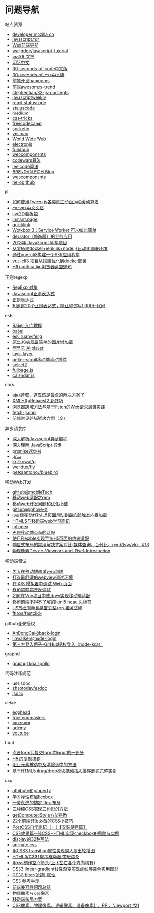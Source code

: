 # 问题导航

站点资源

- [developer mozilla cn](https://developer.mozilla.org/zh-CN/)
- [javascript.fun](http://www.javascript.fun/)
- [Web前端导航](http://www.alloyteam.com/nav/)
- [wangdoc/javascript-tutorial](https://github.com/wangdoc/javascript-tutorial)
- [css88 文档](http://www.css88.com/nav/)
- [印记中文](https://www.docschina.org/)
- [30-seconds-of-code中文版](https://github.com/kujian/30-seconds-of-code)
- [30-seconds-of-css中文版](http://caibaojian.com/30-seconds-of-css/)
- [前端开发haorooms](http://www.haorooms.com/nav)
- [前端awesomes-trend](https://www.awesomes.cn/rank?sort=trend)
- [stephentian/33-js-concepts](https://github.com/stephentian/33-js-concepts)
- [javascriptweekly](https://javascriptweekly.com/)
- [react.statuscode](https://react.statuscode.com/)
- [statuscode](http://statuscode.com/)
- [medium](https://medium.com/)
- [css-tricks](https://css-tricks.com/)
- [freecodecamp](https://www.freecodecamp.org/)
- [socketio](https://github.com/socketio/socket.io/)
- [yeoman](http://yeoman.io/)
- [World Wide Web](http://info.cern.ch/hypertext/WWW/TheProject.html)
- [electronjs](https://electronjs.org/docs/faq)
- [fundbug](https://www.fundebug.com/)
- [webcomponents](https://www.webcomponents.org/introduction)
- [codewars算法](https://www.codewars.com/)
- [leetcode算法](https://leetcode.com/)
- [BRENDAN EICH Blog](https://brendaneich.com)
- [webcomponents](https://www.webcomponents.org/introduction)
- [hellogithub](https://hellogithub.com/)

js

- [如何使用Tween.js各类原生动画运动缓动算法](http://www.zhangxinxu.com/wordpress/2016/12/how-use-tween-js-animation-easing/)
- [canvas中文文档](https://www.yuque.com/airing/canvas/readme)
- [live2D看板娘](https://haremu.com/p/205)
- [instant.page](https://github.com/instantpage/instant.page)
- [quicklink](https://github.com/GoogleChromeLabs/quicklink)
- [Workbox 3：Service Worker 可以如此简单](https://mp.weixin.qq.com/s?__biz=MzI5NjM5NDQxMg==&mid=2247483948&idx=1&sn=801a4ac325da1ae294ef5a255e1d7c74&chksm=ec4449efdb33c0f985d532cf5698dcf08ab22510fdc8cfa38d29cf3dd910c636eb40e1e70058&mpshare=1&scene=1&srcid=0128caxsWCrpaanthUdcxARr#rd)
- [decrator（修饰器）的业务应用](https://mp.weixin.qq.com/s?__biz=MzAxODE2MjM1MA==&mid=2651555774&idx=1&sn=46e774e811db7799e535a8e23e7c4165&chksm=8025507fb752d969ded010ca71c13bc1f3784ab097eb741da0686a0299ead71ddedadac9d6a2&mpshare=1&scene=1&srcid=0128F8igA6TosVihbPmdatcz#rd)
- [2018年 JavaScript 明星项目](https://mp.weixin.qq.com/s?__biz=MzAxODE2MjM1MA==&mid=2651555805&idx=1&sn=72d88ae4703d8aa87dd01b9aa949dd4d&chksm=8025501cb752d90ab3c231e8ef5932a2d5550d6e529087404b508a75a88e120c0cbb441db2e1&mpshare=1&scene=1&srcid=0128QiqpVFkDeWLEEmZLorzt#rd)
- [从零搭建docker+jenkins+node.js自动化部署环境](https://juejin.im/post/5b8ddb70e51d45389153f288)
- [通过vue-cli3构建一个SSR应用程序](https://juejin.im/post/5b98e5875188255c8320f88a)
- [vue-cli3 项目从搭建优化到docker部署](https://juejin.im/post/5c4a6fcd518825469414e062?utm_source=gold_browser_extension)
- [H5 notification浏览器桌面通知](https://juejin.im/post/5c6df433f265da2de80f5eda)

正则regexp

- [RegExp 对象](http://www.w3school.com.cn/jsref/jsref_obj_regexp.asp)
- [Javascript正则表达式](https://www.baidufe.com/item/eb10deb92f2c05ca32cf.html)
- [正则表达式](https://developer.mozilla.org/zh-CN/docs/Web/JavaScript/Guide/Regular_Expressions)
- [知道这20个正则表达式，能让你少写1,000行代码](http://gcdn.gcpowertools.com.cn/showtopic-36555-1-3.html)

es6

- [Babel 入门教程](http://www.ruanyifeng.com/blog/2016/01/babel.html)
- [babel](http://babeljs.io/)
- [es6.ruanyifeng](http://es6.ruanyifeng.com/)
- [原生JS实现最简单的图片懒加载](https://github.com/axuebin/react-blog/issues/1)
- [阿里云 Aliplayer](https://player.alicdn.com/aliplayer/index.html)
- [layui.layer](http://www.layui.com/doc/modules/layer.html)
- [better-scroll移动端滚动插件](https://github.com/ustbhuangyi/better-scroll)
- [select2](https://github.com/select2/select2)
- [fullpage.js](http://www.dowebok.com/77.html)
- [calendar js](http://shici.store/poetry-calendar/assets/js/calendar.js)

cors

- [ajax跨域，这应该是最全的解决方案了](https://segmentfault.com/a/1190000012469713)
- [XMLHttpRequest2 新技巧](https://www.html5rocks.com/zh/tutorials/file/xhr2/)
- [浏览器跨域方法与基于Fetch的Web请求最佳实践](https://segmentfault.com/a/1190000006095018)
- [fetch-jsonp](https://github.com/camsong/fetch-jsonp)
- [前端常见跨域解决方案（全）](https://segmentfault.com/a/1190000011145364)

异步请求库

- [深入解析Javascript异步编程](http://www.cnblogs.com/nullcc/p/5841182.html)
- [深入理解 JavaScript 异步](https://github.com/wangfupeng1988/js-async-tutorial)
- [promise迷你书](http://liubin.org/promises-book/)
- [tj/co](https://github.com/tj/co)
- [kriskowal/q](https://github.com/kriskowal/q)
- [wendux/fly](https://github.com/wendux/fly)
- [petkaantonov/bluebird](https://github.com/petkaantonov/bluebird)

移动Web开发

- [github@mobileTech](https://github.com/jtyjty99999/mobileTech)
- [移动web适配之rem](https://www.nihaoshijie.com.cn/index.php/archives/593/)
- [移动web开发问题和优化小结](https://segmentfault.com/a/1190000011338800)
- [github@iphone-X](https://github.com/Wscats/iPhone-X)
- [js实现移动HTML5页面滑动到最底部触发内容加载](http://blog.csdn.net/wangpf1992/article/details/53080075)
- [HTML5与移动端web学习笔记](https://segmentfault.com/a/1190000002712653)
- [iphonex](https://aotu.io/notes/2017/11/27/iphonex/)
- [再聊移动端页面的适配](https://www.w3cplus.com/css/vw-for-layout.html)
- [使用Flexible实现手淘H5页面的终端适配](https://www.w3cplus.com/mobile/lib-flexible-for-html5-layout.html)
- [响应式布局的常用解决方案对比(媒体查询、百分比、rem和vw/vh） #13](https://github.com/forthealllight/blog/issues/13)
- [物理像素Device-Viewport-and-Pixel-Introduction](https://github.com/hijiangtao/hijiangtao.github.io/blob/master/_posts/2017-07-08-Device-Viewport-and-Pixel-Introduction.md)

移动端调试

- [怎么在移动端调试web前端](https://www.zhihu.com/question/24250869)
- [打造最舒适的webview调试环境](https://github.com/riskers/blog/issues/11)
- [在 iOS 模拟器中调试 Web 页面](http://taobaofed.org/blog/2015/11/13/web-debug-in-ios/)
- [移动端前端开发调试](http://yujiangshui.com/multidevice-frontend-debug/)
- [如何在Vue项目中使用vw实现移动端适配](https://www.w3cplus.com/mobile/vw-layout-in-vue.html)
- [移动前端不得不了解的html5 head 头标签](http://www.css88.com/archives/5480)
- [H5页检测手机是否安装app 相关流程](https://segmentfault.com/a/1190000009123583)
- [ftlabs/fastclick](https://github.com/ftlabs/fastclick)

github登录授权

- [AnDongCai@back-login](https://github.com/AnDongCai/back-login)
- [linwalker@node-login](https://github.com/linwalker/node-login)
- [第三方登入例子-GitHub授权登入（node-koa）](https://segmentfault.com/a/1190000009722474)

graphql

- [graphql koa apollo](https://www.apollographql.com/docs/)

代码注释规范

- [usejsdoc](http://usejsdoc.org/index.html)
- [zhaotoday/esdoc](https://github.com/zhaotoday/esdoc)
- [jsdoc](https://www.css88.com/doc/jsdoc/index.html)

video

- [egghead](https://egghead.io/)
- [frontendmasters](https://frontendmasters.com/)
- [coursera](https://www.coursera.org)
- [udemy](https://www.udemy.com)
- [youtube](https://www.youtube.com/)

html

- [点击form只提交form中input的一部分](https://segmentfault.com/q/1010000005331233)
- [H5 的复制操作](https://segmentfault.com/a/1190000007616673)
- [阻止元素被选中及清除选中的方法](https://segmentfault.com/a/1190000000638651)
- [基于HTML5 drag/drop模块拖动插入排序删除完整实例](https://www.zhangxinxu.com/wordpress/2016/11/html5-drag-drop-module-insert-sort-delete-demo/)

css

- [attribute和property](http://www.cnblogs.com/wangfupeng1988/p/3631853.html)
- [学习弹性布局flexbox](https://segmentfault.com/a/1190000006191050)
- [一劳永逸的搞定 flex 布局](http://blog.csdn.net/magneto7/article/details/70854472)
- [三种纯CSS实现三角形的方法](http://blog.csdn.net/huanghui8030/article/details/16984933)
- [getComputedStyle方法熟悉](http://www.zhangxinxu.com/wordpress/2012/05/getcomputedstyle-js-getpropertyvalue-currentstyle/)
- [22个前端开发必备的CSS小技巧](https://www.oudahe.com/p/271/)
- [PostCSS自学笔记（一）【安装使用篇】](https://segmentfault.com/a/1190000010926812)
- [CSS效果篇--纯CSS+HTML实现checkbox的思路与实例](https://segmentfault.com/a/1190000012748027)
- [display的32种写法](https://segmentfault.com/a/1190000012833458)
- [animate.css](https://daneden.github.io/animate.css/)
- [用CSS3 transition属性实现淡入淡出轮播图](https://segmentfault.com/a/1190000007648070)
- [HTML5/CSS3提示框动画 带进度条](https://www.html5tricks.com/html5-css3-tip-animation.html)
- [用css制作空心箭头(上下左右各个方向均有)](https://www.cnblogs.com/sapho/p/5488572.html)
- [CSS3 linear-gradient线性渐变实现虚线等简单实用图形](https://www.zhangxinxu.com/wordpress/2017/10/css3-linear-gradient-dashed-triangle-graph/)
- [CSS3 filter(滤镜) 属性](http://www.runoob.com/cssref/css3-pr-filter.html)
- [CSS 参考手册](http://www.w3school.com.cn/cssref/index.asp)
- [前端兼容性问题总结](https://segmentfault.com/a/1190000016330925)
- [物理像素与css像素](https://github.com/hijiangtao/hijiangtao.github.io/blob/master/_posts/2017-07-08-Device-Viewport-and-Pixel-Introduction.md)
- [移动端布局方案](https://github.com/PolluxLee/blog/issues/86)
- [CSS像素、物理像素、逻辑像素、设备像素比、PPI、Viewport #21](https://github.com/jawil/blog/issues/21)
